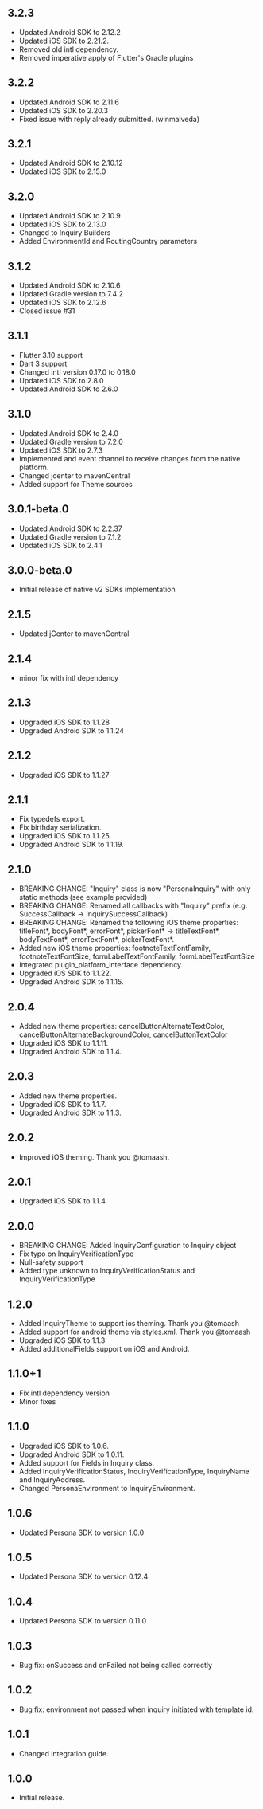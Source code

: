 ## 3.2.3

* Updated Android SDK to 2.12.2
* Updated iOS SDK to 2.21.2.
* Removed old intl dependency.
* Removed imperative apply of Flutter's Gradle plugins

## 3.2.2

* Updated Android SDK to 2.11.6
* Updated iOS SDK to 2.20.3
* Fixed issue with reply already submitted. (winmalveda)

## 3.2.1

* Updated Android SDK to 2.10.12
* Updated iOS SDK to 2.15.0

## 3.2.0

* Updated Android SDK to 2.10.9
* Updated iOS SDK to 2.13.0
* Changed to Inquiry Builders
* Added EnvironmentId and RoutingCountry parameters

## 3.1.2

* Updated Android SDK to 2.10.6
* Updated Gradle version to 7.4.2 
* Updated iOS SDK to 2.12.6
* Closed issue #31

## 3.1.1

* Flutter 3.10 support
* Dart 3 support
* Changed intl version 0.17.0 to 0.18.0
* Updated iOS SDK to 2.8.0
* Updated Android SDK to 2.6.0

## 3.1.0

* Updated Android SDK to 2.4.0
* Updated Gradle version to 7.2.0
* Updated iOS SDK to 2.7.3
* Implemented and event channel to receive changes from the native platform.
* Changed jcenter to mavenCentral
* Added support for Theme sources

## 3.0.1-beta.0

* Updated Android SDK to 2.2.37
* Updated Gradle version to 7.1.2
* Updated iOS SDK to 2.4.1

## 3.0.0-beta.0

* Initial release of native v2 SDKs implementation

## 2.1.5

* Updated jCenter to mavenCentral

## 2.1.4

* minor fix with intl dependency

## 2.1.3

* Upgraded iOS SDK to 1.1.28
* Upgraded Android SDK to 1.1.24

## 2.1.2

* Upgraded iOS SDK to 1.1.27

## 2.1.1

* Fix typedefs export.
* Fix birthday serialization.
* Upgraded iOS SDK to 1.1.25.
* Upgraded Android SDK to 1.1.19.

## 2.1.0

* BREAKING CHANGE: "Inquiry" class is now "PersonaInquiry" with only static methods (see example provided)
* BREAKING CHANGE: Renamed all callbacks with "Inquiry" prefix (e.g. SuccessCallback -> InquirySuccessCallback)
* BREAKING CHANGE: Renamed the following iOS theme properties: titleFont*, bodyFont*, errorFont*, pickerFont* -> titleTextFont*, bodyTextFont*, errorTextFont*, pickerTextFont*.
* Added new iOS theme properties: footnoteTextFontFamily, footnoteTextFontSize, formLabelTextFontFamily, formLabelTextFontSize
* Integrated plugin_platform_interface dependency.
* Upgraded iOS SDK to 1.1.22.
* Upgraded Android SDK to 1.1.15.

## 2.0.4

* Added new theme properties: cancelButtonAlternateTextColor, cancelButtonAlternateBackgroundColor, cancelButtonTextColor
* Upgraded iOS SDK to 1.1.11.
* Upgraded Android SDK to 1.1.4.

## 2.0.3

* Added new theme properties.
* Upgraded iOS SDK to 1.1.7.
* Upgraded Android SDK to 1.1.3.

## 2.0.2

* Improved iOS theming. Thank you @tomaash.

## 2.0.1

* Upgraded iOS SDK to 1.1.4
 
## 2.0.0

* BREAKING CHANGE: Added InquiryConfiguration to Inquiry object
* Fix typo on InquiryVerificationType 
* Null-safety support
* Added type unknown to InquiryVerificationStatus and InquiryVerificationType

## 1.2.0

* Added InquiryTheme to support ios theming. Thank you @tomaash
* Added support for android theme via styles.xml. Thank you @tomaash
* Upgraded iOS SDK to 1.1.3
* Added additionalFields support on iOS and Android.

## 1.1.0+1

* Fix intl dependency version
* Minor fixes

## 1.1.0

* Upgraded iOS SDK to 1.0.6.
* Upgraded Android SDK to 1.0.11.
* Added support for Fields in Inquiry class.
* Added InquiryVerificationStatus, InquiryVerificationType, InquiryName and InquiryAddress.
* Changed PersonaEnvironment to InquiryEnvironment.

## 1.0.6

* Updated Persona SDK to version 1.0.0

## 1.0.5

* Updated Persona SDK to version 0.12.4

## 1.0.4

* Updated Persona SDK to version 0.11.0

## 1.0.3

* Bug fix: onSuccess and onFailed not being called correctly

## 1.0.2

* Bug fix: environment not passed when inquiry initiated with template id. 

## 1.0.1

* Changed integration guide.

## 1.0.0

* Initial release.